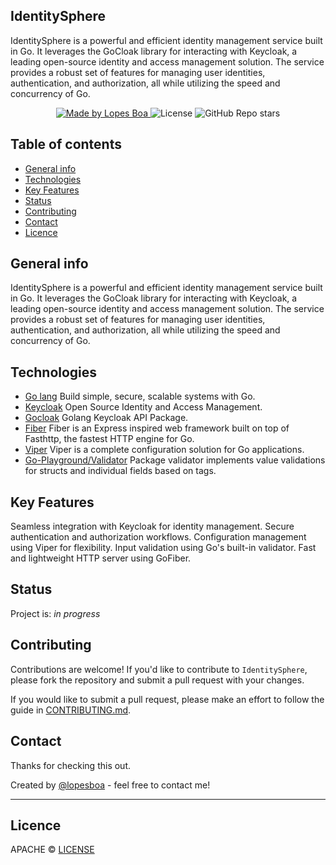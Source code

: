 ## IdentitySphere

<p>
  IdentitySphere is a powerful and efficient identity management service built in Go. It leverages the GoCloak library for interacting with Keycloak, a leading open-source identity and access management solution. The service provides a robust set of features for managing user identities, authentication, and authorization, all while utilizing the speed and concurrency of Go.
</p>

<p align="center">
  <a href="https://github.com/lopesboa">
    <img alt="Made by Lopes Boa" src="https://img.shields.io/badge/made%20by-Lopes Boa-%2327449F">
  </a>

  <img alt="License" src="https://img.shields.io/badge/license-APACHE-%2327449F">

 <img alt="GitHub Repo stars" src="https://img.shields.io/github/stars/lopesboa/identity-sphere?style=social">



<!-- <img alt="GitHub Sponsors" src="https://img.shields.io/github/sponsors/lopesboa"> -->


</p>

## Table of contents
* [General info](#general-info)
* [Technologies](#technologies)
* [Key Features](#key-features)
* [Status](#status)
* [Contributing](#contributing)
* [Contact](#contact)
* [Licence](#licence)

## General info
 IdentitySphere is a powerful and efficient identity management service built in Go. It leverages the GoCloak library for interacting with Keycloak, a leading open-source identity and access management solution. The service provides a robust set of features for managing user identities, authentication, and authorization, all while utilizing the speed and concurrency of Go.

## Technologies

* [Go lang](https://go.dev/) Build simple, secure, scalable systems with Go.
* [Keycloak](https://www.keycloak.org/) Open Source Identity and Access Management.
* [Gocloak](https://github.com/Nerzal/gocloak) Golang Keycloak API Package.
* [Fiber](https://github.com/gofiber/fiber) Fiber is an Express inspired web framework built on top of Fasthttp, the fastest HTTP engine for Go.
* [Viper](https://github.com/spf13/viper) Viper is a complete configuration solution for Go applications.
* [Go-Playground/Validator](https://github.com/go-playground/validator) Package validator implements value validations for structs and individual fields based on tags.


## Key Features

Seamless integration with Keycloak for identity management.
Secure authentication and authorization workflows.
Configuration management using Viper for flexibility.
Input validation using Go's built-in validator.
Fast and lightweight HTTP server using GoFiber.

## Status
Project is: _in progress_

## Contributing
Contributions are welcome! If you'd like to contribute to `IdentitySphere`, please fork the repository and submit a pull request with your changes.

If you would like to submit a pull request, please make an effort to follow the guide in [CONTRIBUTING.md](CONTRIBUTING.md).


## Contact

Thanks for checking this out.

Created by [@lopesboa](https://www.linkedin.com/in/lopesboa) - feel free to contact me!


---
## Licence
APACHE © [LICENSE](LICENSE.md)

